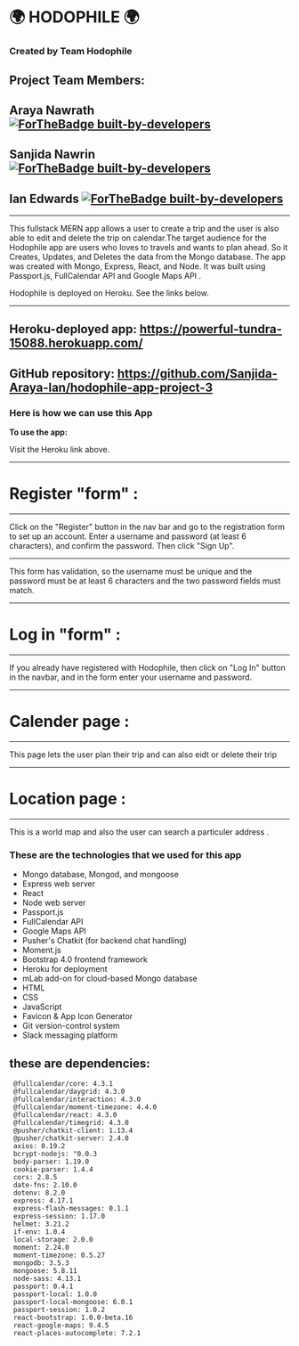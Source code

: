 # 🌍 HODOPHILE 🌍
   
### Created by Team Hodophile

Project Team Members: 
---

## Araya Nawrath [![ForTheBadge built-by-developers](http://ForTheBadge.com/images/badges/built-by-developers.svg)](https://github.com/My-unicorn)

## Sanjida Nawrin [![ForTheBadge built-by-developers](http://ForTheBadge.com/images/badges/built-by-developers.svg)](https://github.com/sn-1)
## Ian Edwards [![ForTheBadge built-by-developers](http://ForTheBadge.com/images/badges/built-by-developers.svg)](https://github.com/ianedwards-jpg)

____________
This fullstack MERN app allows a user to create a trip and the user is also able to edit and delete the trip on calendar.The target audience for the Hodophile app are users who loves to travels and wants to plan ahead.
So it Creates, Updates, and Deletes the data from the Mongo database. The app was created with Mongo, Express, React, and Node. It was built using Passport.js, FullCalendar API and  Google Maps API .

Hodophile is deployed on Heroku. See the links below.

- - - -
## Heroku-deployed app: https://powerful-tundra-15088.herokuapp.com/

## GitHub repository: https://github.com/Sanjida-Araya-Ian/hodophile-app-project-3


### Here is how we can use this App ###

<strong>To use the app:</strong> 

Visit the Heroku link above. 

- - - -
# Register "form" :
- - - -
Click on the "Register" button in the nav bar and go to the registration form to set up an account. Enter a username and password (at least 6 characters), and confirm the password. Then click "Sign Up". 

- - - -

This form has validation, so the username must be unique and the password must be at least 6 characters and the two password fields must match.

- - - -
# Log in "form" :
- - - -

If you already have registered with Hodophile, then click on "Log In" button in the navbar, and in the form enter your username and password. 

- - - -
# Calender page :
- - - -

This page lets the user plan their trip and can also eidt or delete their 
trip

- - - -
# Location page :
- - - -

 This is a world map and also the user can search a particuler address .

 ### These are the technologies that we used for this app ###

* Mongo database, Mongod, and mongoose
* Express web server
* React
* Node web server
* Passport.js
* FullCalendar API
* Google Maps API
* Pusher's Chatkit (for backend chat handling)
* Moment.js
* Bootstrap 4.0 frontend framework
* Heroku for deployment
* mLab add-on for cloud-based Mongo database
* HTML
* CSS
* JavaScript
* Favicon & App Icon Generator
* Git version-control system
* Slack messaging platform

## these are dependencies:

     @fullcalendar/core: 4.3.1
     @fullcalendar/daygrid: 4.3.0
     @fullcalendar/interaction: 4.3.0
     @fullcalendar/moment-timezone: 4.4.0
     @fullcalendar/react: 4.3.0
     @fullcalendar/timegrid: 4.3.0
     @pusher/chatkit-client: 1.13.4
     @pusher/chatkit-server: 2.4.0
     axios: 0.19.2
     bcrypt-nodejs: "0.0.3
     body-parser: 1.19.0
     cookie-parser: 1.4.4
     cors: 2.8.5
     date-fns: 2.10.0
     dotenv: 8.2.0
     express: 4.17.1
     express-flash-messages: 0.1.1
     express-session: 1.17.0
     helmet: 3.21.2
     if-env: 1.0.4
     local-storage: 2.0.0
     moment: 2.24.0
     moment-timezone: 0.5.27
     mongodb: 3.5.3
     mongoose: 5.8.11
     node-sass: 4.13.1
     passport: 0.4.1
     passport-local: 1.0.0
     passport-local-mongoose: 6.0.1
     passport-session: 1.0.2
     react-bootstrap: 1.0.0-beta.16
     react-google-maps: 9.4.5
     react-places-autocomplete: 7.2.1

    